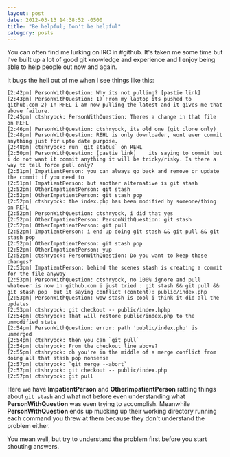 ```yaml
---
layout: post
date: 2012-03-13 14:38:52 -0500
title: "Be helpful; Don't be helpful"
category: posts
---
```


You can often find me lurking on IRC in #github. It's taken me some time but
I've built up a lot of good git knowledge and experience and I enjoy
being able to help people out now and again.

It bugs the hell out of me when I see things like this:

    [2:42pm] PersonWithQuestion: Why its not pulling? [pastie link]
    [2:43pm] PersonWithQuestion: 1) From my laptop its pushed to github.com 2) In RHEL i am now pulling the latest and it gives me that above failure.
    [2:45pm] ctshryock: PersonWithQuestion: Theres a change in that file on REHL
    [2:46pm] PersonWithQuestion: ctshryock, its old one (git clone only)
    [2:48pm] PersonWithQuestion: REHL is only downloader, wont ever commit anything just for upto date purpose.
    [2:48pm] ctshryock: run `git status` on REHL
    [2:50pm] PersonWithQuestion: [pastie link]    its saying to commit but i do not want it commit anything it will be tricky/risky. Is there a way to tell force pull only?
    [2:51pm] ImpatientPerson: you can always go back and remove or update the commit if you need to
    [2:51pm] ImpatientPerson: but another alternative is git stash
    [2:52pm] OtherImpatientPerson: git stash
    [2:52pm] OtherImpatientPerson: git stash pop
    [2:52pm] ctshryock: the index.php has been modified by someone/thing on REHL
    [2:52pm] PersonWithQuestion: ctshryock, i did that yes
    [2:52pm] OtherImpatientPerson: PersonWithQuestion: git stash
    [2:52pm] OtherImpatientPerson: git pull
    [2:52pm] ImpatientPerson: i end up doing git stash && git pull && git stash pop
    [2:52pm] OtherImpatientPerson: git stash pop
    [2:52pm] OtherImpatientPerson: yup
    [2:52pm] ctshryock: PersonWithQuestion: Do you want to keep those changes?
    [2:53pm] ImpatientPerson: behind the scenes stash is creating a commit for the file anyway
    [2:53pm] PersonWithQuestion: ctshryock, no 100% ignore and pull whatever is now in github.com i just tried : git stash && git pull && git stash pop  but it saying conflict (content): public/index.php
    [2:53pm] PersonWithQuestion: wow stash is cool i think it did all the updates
    [2:53pm] ctshryock: git checkout -- public/index.hphp
    [2:54pm] ctshryock: That will restore public/index.php to the unmodified state
    [2:54pm] PersonWithQuestion: error: path 'public/index.php' is unmerged
    [2:54pm] ctshryock: then you can `git pull`
    [2:54pm] ctshryock: From the checkout line above?
    [2:55pm] ctshryock: oh you're in the middle of a merge conflict from doing all that stash pop nonsense
    [2:57pm] ctshryock: `git merge --abort`
    [2:57pm] ctshryock: git checkout -- public/index.php
    [2:57pm] ctshryock: git pull


Here we have **ImpatientPerson** and **OtherImpatientPerson** rattling
things about `git stash` and what not before even understanding what **PersonWithQuestion** was even trying to accomplish. Meanwhile
**PersonWithQuestion** ends up mucking up their working directory
running each command you threw at them because they don't understand the
problem either.

You mean well, but try to understand the problem first before you start shouting answers.

